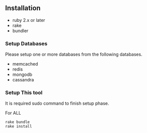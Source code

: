 

## Installation
- ruby 2.x or later
- rake
- bundler

### Setup Databases
 Please setup one or more databases from the following databases.
 - memcached
 - redis
 - mongodb
 - cassandra

### Setup This tool
It is required sudo command to finish setup phase.

For ALL
```
rake bundle
rake install
```


